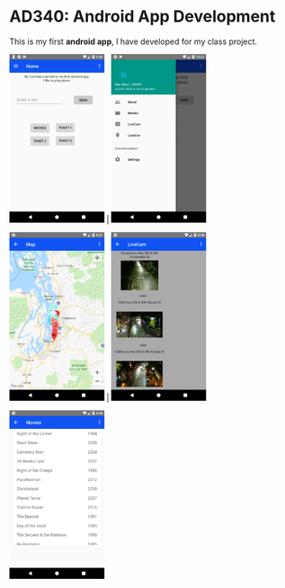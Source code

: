 # AD340: Android App Development

This is my first **android app**, I have developed 
for my class project. 

<img src="Screenshots/Screenshot_1527734175.png" height="300px"> | <img src="Screenshots/Screenshot_1536358863.png" height="300px">

 <img src="Screenshots/Map.png" height = "300px"> | <img src="Screenshots/LiveCam.png" height = "300px">

 <img src="Screenshots/Movies.png" height = "300px">



